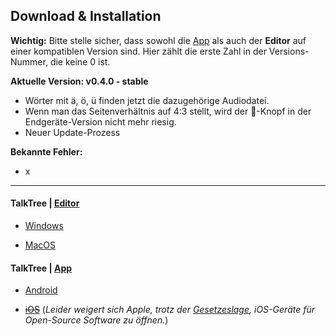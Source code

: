 ## Download & Installation

**Wichtig:** Bitte stelle sicher, dass sowohl die [App](https://github.com/c-smo/TalkTree-App) als auch der **Editor** auf einer kompatiblen Version sind. Hier zählt die erste Zahl in der Versions-Nummer, die keine 0 ist.

**Aktuelle Version: v0.4.0 - stable**

- Wörter mit ä, ö, ü finden jetzt die dazugehörige Audiodatei.
- Wenn man das Seitenverhältnis auf 4:3 stellt, wird der 🌳-Knopf in der Endgeräte-Version nicht mehr riesig.
- Neuer Update-Prozess

**Bekannte Fehler:**

- x

---

#### TalkTree | **[Editor](https://github.com/c-smo/TalkTree-Edit)**

- [Windows](https://github.com/c-smo/TalkTree-Edit/blob/main/TalkTree_Edit/Anleitungen/Installation/windows.md)

- [MacOS](https://github.com/c-smo/TalkTree-Edit/blob/main/TalkTree_Edit/Anleitungen/Installation/macos.md)

#### TalkTree | **[App](https://github.com/c-smo/TalkTree-App)**

- [Android](https://github.com/c-smo/TalkTree-App/releases/download/v0.4.0/TalkTree-App_v0.4.0_android.apk)

- ~~[iOS](URL)~~ (_Leider weigert sich Apple, trotz der [Gesetzeslage](https://digital-strategy.ec.europa.eu/de/news/commission-sends-preliminary-findings-apple-and-opens-additional-non-compliance-investigation#:~:text=Die%20Europ%C3%A4ische%20Kommission%20hat%20Apple,f%C3%BCr%20Angebote%20und%20Inhalte%20lenken.), iOS-Geräte für Open-Source Software zu öffnen._)
